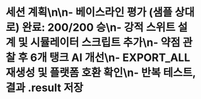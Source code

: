 # 세션 계획\n\n- 베이스라인 평가 (샘플 상대로) 완료: 200/200 승\n- 강적 스위트 설계 및 시뮬레이터 스크립트 추가\n- 약점 관찰 후 6개 탱크 AI 개선\n- EXPORT_ALL 재생성 및 플랫폼 호환 확인\n- 반복 테스트, 결과 .result 저장
